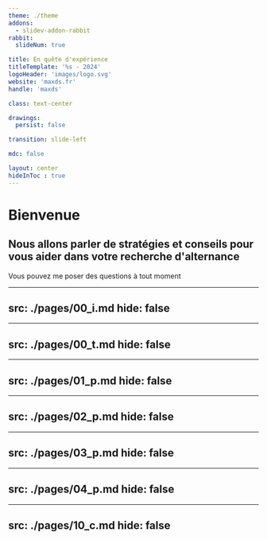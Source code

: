 ```yaml
---
theme: ./theme
addons: 
  - slidev-addon-rabbit
rabbit:
  slideNum: true

title: En quête d'expérience
titleTemplate: '%s - 2024'
logoHeader: 'images/logo.svg'
website: 'maxds.fr'
handle: 'maxds'

class: text-center

drawings:
  persist: false

transition: slide-left

mdc: false

layout: center
hideInToc : true
---
```


# Bienvenue

## Nous allons parler de stratégies et conseils pour vous aider dans votre recherche d'alternance

Vous pouvez me poser des questions à tout moment

<!-- Introduction -->
---
src: ./pages/00_i.md
hide: false
---
<!-- TOC -->
---
src: ./pages/00_t.md
hide: false
---
<!-- Types de Développeurs -->
---
src: ./pages/01_p.md
hide: false
---
<!-- Quel est le rôle d'un développeur ? -->
---
src: ./pages/02_p.md
hide: false
---
<!-- Quotidien d'un Développeur -->
---
src: ./pages/03_p.md
hide: false
---
<!-- Défis et Avantages -->
---
src: ./pages/04_p.md
hide: false
---
<!-- Conclusion -->
---
src: ./pages/10_c.md
hide: false
---
